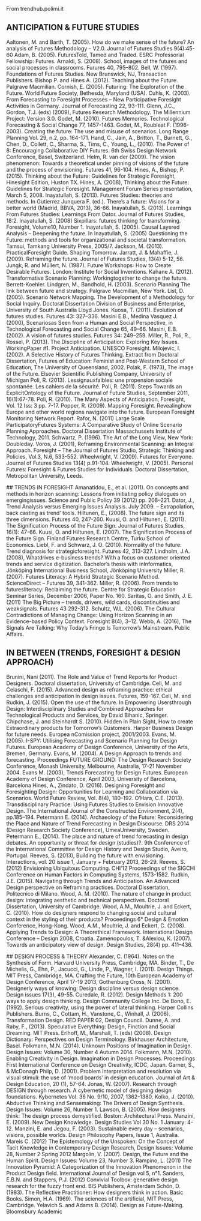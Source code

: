 From trendhub.polimi.it

## ANTICIPATION & FUTURE STUDIES
Aaltonen, M. and Barth, T. (2005). How do we make sense of the future? An analysis of Futures Methodology – V2.0. Journal of Futures Studies 9(4):45-60
Adam, B. (2005). FuturesTold, Tamed and Traded. ESRC Professorial Fellowship: Futures.
Arnaldi, S. (2008). School, images of the futures and social processes in classrooms. Furures 40, 795–802.
Bell, W. (1997). Foundations of Futures Studies. New Brunswick, NJ, Transaction Publishers.
Bishop P. and Hines A. (2012). Teaching about the Future. Palgrave Macmilian.
Cornish, E. (2005). Futuring: The Exploration of the Future. World Future Society, Bethesda, Maryland (USA).
Cuhls, K. (2003). From Forecasting to Foresight Processes – New Participative Foresight Activities in Germany. Journal of Forecasting 22, 93-111.
Glenn, J.C., Gordon, T.J. (eds) (2009), Futures Research Methodology. The Millennium Project: Version 3.0.
Godet, M. (2010). Futures Memories. Technological Forecasting & Social Change 77, 1457-1463.
Godet, M., Roubleat F. (1996-2003). Creating the future: The use and misuse of scenarios. Long Range Planning Vol. 29, n.2, pp. 164-171.
Hand, C., Jain, A., Britton, T., Burnett, G., Chen, D., Collett, C., Sharma, S., Tims, C., Young, L., (2010). The Power of 8: Encouraging Collaborative DIY Futures. 6th Swiss Design Network Conference, Basel, Switzerland.
Helm, R. van der (2009). The vision phenomenon: Towards a theoretical under pinning of visions of the future and the process of envisioning. Futures 41, 96-104.
Hines, A., Bishop, P. (2015). Thinking about the Future: Guidelines for Strategic Foresight, Hinesight Edition, Huston TX.
Hines, A. (2008), Thinking about the Future: Guidelines for Strategic Foresight. Management Forum Series presentation, March 5, 2008.
Inayatullah, S. (2013). Futures Studies: theories and methods. In Gutierrez Junquera F. (ed.). There’s a future: Visions for a better world (Madrid, BBVA, 2013), 36-66.
Inayatullah, S. (2013). Learnings From Futures Studies: Learnings From Dator. Journal of Futures Studies, 18:2.
Inayatullah, S. (2008) Sixpillars: futures thinking for transforming. Foresight, Volume10, Number 1.
Inayatullah, S. (2005). Causal Layered Analysis – Deepening the future. In Inayatullah, S. (2005) Questioning the Future: methods and tools for organizational and societal transformation. Tamsui, Tamkang University Press, 2005/7.
Jackson, M. (2013). PracticalForesight Guide. Shaping Tomorrow.
Jarratt, J. & Mahaffie, J. (2009). Reframing the future. Journal of Futures Studies, 13(4) 5-12, 56.
Jungk, R. and Müllert, N. (1987). Future Workshops: How to Create Desirable Futures. London: Institute for Social Inventions.
Kahane A. (2012). Transformative Scenario Planning: Workingtogether to change the future. Berrett-Koehler.
Lindgren, M., Bandhold, H. (2003). Scenario Planning The link between future and strategy. Palgrave Macmillan, New York.
List, D. (2005). Scenario Network Mapping. The Development of a Methodology for Social Inquiry. Doctoral Dissertation Division of Business and Enterprise, University of South Australia Lloyd Jones.
Kuosa, T. (2011). Evolution of futures studies. Futures 43: 327–336.
Masini E.B., Medina Vasquez J. (2000), Scenariosas Seen from a Human and Social Perspective, in Technological Forecasting and Social Change 65, 49–66.
Masini, E.B. (2002). A vision of futures studies. Futures 34: 249–259.
Miller, R., Poli, R., Rossel, P. (2013). The Discipline of Anticipation: Exploring Key Issues. WorkingPaper #1. Project Anticipation. UNESCO Foresight.
Milojevic, I. (2002). A Selective History of Futures Thinking. Extract from Doctoral Dissertation, Futures of Education: Feminist and Post-Western School of Education, The University of Queensland, 2002.
Polak, F. (1973), The image of the Future. Elsevier Scientific Publishing Company, University of Michigan
Poli, R. (2013). Lessignauxfaibles: une propension sociale spontanée. Les cahiers de la sécurité.
Poli, R. (2011). Steps Towards an ExplicitOntology of the Future. Journal of Future Studies, September 2011, 16(1):67-78.
Poli, R. (2010). The Many Aspects of Anticipation, Foresight, Vol. 12 Iss: 3 pp. 7-17.
Popper, R. (2009). Mapping Foresight. Revealinghow Europe and other world regions navigate into the future. European Foresight Monitoring Network Report.
Rafor, N. (2011) Large Scale ParticipatoryFutures Systems: A Comparative Study of Online Scenario Planning Approaches. Doctoral Dissertation Massachussets Institute of Technology, 2011.
Schwartz, P. (1996). The Art of the Long View, New York: Doubleday.
Voros, J. (2001), Reframing Environmental Scanning: an Integral Approach. Foresight – The Journal of Futures Studio, Strategic Thinking and Policies, Vol.3, N.6, 533-552.
Wheelwright, V. (2009). Futures for Everyone. Journal of Futures Studies 13(4) p.91-104.
Wheelwright, V. (2005). Personal Futures: Foresight & Futures Studies for Individuals. Doctoral Dissertation, Metropolitan University, Leeds.

## TRENDS IN FORESIGHT
Amanatidou, E., et al. (2011). On concepts and methods in horizon scanning: Lessons from initiating policy dialogues on emergingissues. Science and Public Policy 39 (2012) pp. 208–221.
Dator, J., Trend Analysis versus Emerging Issues Analysis. July 2009. – Extrapolation, back casting as trend’ tools.
Hiltunen, E., (2008). The future sign and its three dimensions. Futures 40, 247-260.
Kuusi, O. and Hiltunen, E. (2011). The Signification Process of the Future Sign. Journal of Futures Studies, 16(1): 47-66.
Kuusi, O. and Hiltunen, E. (2007). The Signification Process of the Future Sign. Finland Futures Research Centre, Turku School of Economics.
Liebl, F. and Schwarz, J. O. (2010). Normality of the future: Trend diagnosis for strategicforesight. Futures 42, 313-327.
Lindholm, J.A. (2008), Whatdrives e-business trends? With a focus on customer oriented trends and service digitization. Bachelor’s thesis with inInformatics, Jönköping International Business School, Jönköping University
Miller, R. (2007). Futures Literacy: A Hybrid Strategic Scenario Method. ScienceDirect – Futures 39, 341-362.
Miller, R. (2006). From trends to futuresliteracy: Reclaiming the future. Centre for Strategic Education Seminar Series, December 2006, Paper No. 160.
Saritas, O. and Smith, J. E. (2011) The Big Picture – trends, drivers, wild cards, discontinuities and weaksignals. Futures 43 292-312.
Schultz, W.L. (2006). The Cultural Contradictions of Managing Change: Using Horizon Scanning in an Evidence-based Policy Context. Foresight 8(4), 3–12.
Webb, A. (2016), The Signals Are Talking: Why Today’s Fringe Is Tomorrow’s Mainstream. Public Affairs.

## IN BETWEEN (TRENDS, FORESIGHT & DESIGN APPROACH)
Brunini, Nani (2011). The Role and Value of Trend Reports for Product Designers. Doctoral dissertation, University of Cambridge.
Celi, M. and Celaschi, F. (2015). Advanced design as reframing practice: ethical challenges and anticipation in design issues. Futures, 159-167.
Celi, M. and Rudkin, J. (2015). Open the use of the future. In Empowering Usersthrough Design: Interdisciplinary Studies and Combined Approaches for Technological Products and Services, by David Bihanic, Springer.
Chipchase, J. and Steinhardt S. (2010). Hidden in Plain Sight, How to create Extraordinary products for Tomorrow’s Customers. Harper Business
Design for future needs. Europea nComission project, 2001/2003.
Evans, M. (2005). I-SPY: Utilising Forecasting and Scenario Planning for Design Futures. European Academy of Design Conference, University of the Arts, Bremen, Germany.
Evans, M. (2004). A Design Approach to trends and forecasting. Proceedings FUTURE GROUND: The Design Research Society Conference, Monash University, Melbourne, Australia, 17-21 November 2004.
Evans M. (2003), Trends Forecasting for Design Futures. European Academy of Design Conference, April 2003, University of Barcelona, Barcelona
Hines, A., Zindato, D. (2016). Designing Foresight and Foresighting Design: Opportunities for Learning and Collaboration via Scenarios. World Future Review, Vol. 8(4), 180–192.
O’Hara, C.E. (2013). Transdisciplinary Practice: Using Futures Studies to Envision Innovative Design. The International Journal of the Constructed Environment, 2(4), pp.185–194.
Petermann E. (2014). Archaeology of the Future: Reconsidering the Place and Nature of Trend Forecasting in Design Discourse. DRS 2014 (Design Research Society Conference), UmeaUniversity, Sweden.
Petermann E., (2014). The place and nature of trend forecasting in design debates. An opportunity or threat for design (studies)?. 9th Conference of the International Committee for Design History and Design Studio, Aveiro, Portugal.
Reeves, S. (2013), Building the future with envisioning. Interactions, vol. 20 issue 1, January + February 2013, 26-29.
Reeves, S. (2012) Envisioning Ubiquitous Computing. CHI’12 Proceedings of the SIGCHI Conference on Human Factors in Computing Systems, 1573-1582.
Rudkin, J.E. (2015). Navigating through Trends and Anticipation. An Advanced Design perspective on Reframing practices. Doctoral Dissertation, Politecnico di Milano.
Wood, A. M. (2010). The nature of change in product design: integrating aesthetic and technical perspectives. Doctoral Dissertation, University of Cambridge.
Wood, A.M., Moultrie, J. and Eckert, C. (2010). How do designers respond to changing social and cultural context in the styling of their products? Proceedings 6° Design & Emotion Conference, Hong-Kong.
Wood, A.M., Moultrie, J. and Eckert, C. (2008). Applying Trends to Design: A Theorethical Framework. International Design Conference – Design 2008, Croatia.
Zamenopoulos, T. &Alexiou, K. (2007). Towards an anticipatory view of design. Design Studies, 28(4) pp. 411–436.

## DESIGN PROCESS & THEORY
Alexander, C. (1964). Notes on the Synthesis of Form. Harvard University Press, Cambridge, MA.
Binder, T., De Michelis, G., Ehn, P., Jacucci, G., Linde, P., Wagner, I. (2011). Design Things. MIT Press, Cambridge, MA.
Crafting the Future, 10th European Academy of Design Conference, April 17-19 2013, Gothenburg
Cross, N. (2001). Designerly ways of knowing: Design discipline versus design science. Design issues 17(3), 49-55.
Curedale, R. (2012). Design Methods 1: 200 ways to apply design thinking. Design Community College Inc.
De Bono, E. (1992). Serious creativity, using the power of lateral thinking. Harper Collins Publishers.
Burns, C., Cottam, H., Vanstone, C., Winhall, J. (2006). Transformation Design. RED PAPER 02, Design Council.
Dunne, A. and Raby, F., (2013). Speculative Everything: Design, Finction and Social Dreaming. MIT Press.
Erlhoff, M., Marshall, T. (eds) (2008). Design Dictionary: Perspectives on Design Terminology. Birkhauser Architecture, Basel.
Folkmann, M.N. (2014). Unknown Positions of Imagination in Design. Design Issues: Volume 30, Number 4 Autumn 2014.
Folkmann, M.N. (2010). Enabling Creativity in Design. Imagination in Design Processes. Proceedings First International Conference on Design Creativity, ICDC, Japan.
Garner, S., & McDonagh Philp, D. (2001). Problem interpretation and resolution via visual stimuli: the use of ‘mood boards’ in design education. Journal of Art & Design Education, 20 (1), 57-64.
Jonas, W. (2007). Research through DESIGN through research. A cybernetic model of designing design foundations. Kybernetes Vol. 36 No. 9/10, 2007, 1362-1380.
Kolko, J. (2010). Abductive Thinking and Sensemaking: The Drivers of Design Synthesis. Design Issues: Volume 26, Number 1.
Lawson, B. (2005). How designers think: The design process demystified. Boston: Architectural Press.
Manzini, E. (2009). New Design Knowledge. Design Studies Vol 30 No. 1 January: 4-12.
Manzini, E. and Jegou, F. (2003). Sustainable every day – scenarios, visions, possible worlds. Design Philosophy Papers, Issue 1, Australia.
Mareis C. (2012) The Epistemology of the Unspoken: On the Concept of Tacit Knowledge in Contemporary Design Research, Design Issues: Volume 28, Number 2 Spring 2012
Margolin, V. (2007). Design, the Future and the Human Spirit. Design Issues: Volume 23, Number 3.
Rampino, L. (2011) The Innovation Pyramid: A Categorization of the Innovation Phenomenon in the Product Design field. International Journal of Design vol 5, n°1.
Sanders, E.B.N. and Stappers, P.J. (2012) Convivial Toolbox: generative design research for the fuzzy front end. BIS Publishers, Amsterdam
Schön, D. (1983). The Reflective Practitioner: How designers think in action. Basic Books.
Simon, H.A. (1969). The sciences of the artificial, MIT Press, Cambridge.
Yelavich S. and Adams B. (2014). Design as Future-Making. Bloomsbury Academic
